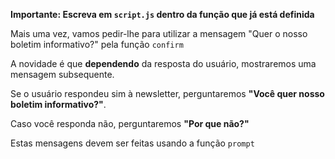**Importante: Escreva em `script.js` dentro da função que já está definida**

Mais uma vez, vamos pedir-lhe para utilizar a mensagem "Quer o nosso boletim informativo?" pela função `confirm`

A novidade é que **dependendo** da resposta do usuário, mostraremos uma mensagem subsequente.

Se o usuário respondeu sim à newsletter, perguntaremos **"Você quer nosso boletim informativo?"**.

Caso você responda não, perguntaremos **"Por que não?"**

Estas mensagens devem ser feitas usando a função `prompt`
